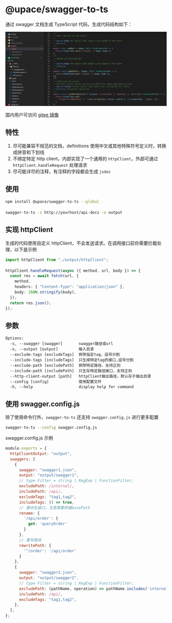 # @upace/swagger-to-ts

通过 swagger 文档生成 TypeScript 代码，生成代码结构如下：

![](./screenshot/2022-04-18_16-09.png)

国内用户可访问 [gitee 镜像](https://gitee.com/upace/swagger-to-ts)

## 特性
1. 尽可能兼容不规范的文档，definitions 使用中文或其他特殊符号定义时，转换成拼音和下划线
2. 不绑定特定 http client，内部实现了一个通用的 `httpClient`，外部可通过 `httpClient.handleRequest` 处理请求
3. 尽可能详尽的注释，有注释的字段都会生成 `jsdoc` 

## 使用

```bash
npm install @upace/swagger-to-ts --global

swagger-to-ts -s http://yourhost/api-docs -o output
```

## 实现 httpClient

生成的代码使用自定义 httpClient，不会发送请求。在调用接口前你需要拦截处理，以下是示例

```ts
import httpClient from "./output/httpClient";

httpClient.handleRequest(async ({ method, url, body }) => {
  const res = await fetch(url, {
    method,
    headers: { "Content-Type": "application/json" },
    body: JSON.stringify(body),
  });
  return res.json();
});
```

## 参数

```
Options:
  -s, --swagger [swagger]       swagger路径或url
  -o, --output [output]         输入目录
  --exclude-tags [excludeTags]  排除指定tag，逗号分割
  --include-tags [includeTags]  只生成特定tag的接口,逗号分割
  --exclude-path [excludePath]  排除特定路径，支持正则
  --include-path [includePath]  只生存特定路径接口，支持正则
  --http-client-output [path]   httpClient输出路径，默认存于输出目录
  --config [config]             使用配置文件
  -h, --help                    display help for command
```

## 使用 swagger.config.js

除了使用命令行外，`swagger-to-ts` 还支持 `swagger.config.js` 进行更多配置


```bash
swagger-to-ts --config swagger.config.js
```

swagger.config.js 示例

```js
module.exports = {
  httpClientOutput: "output",
  swaggers: [
    {
      swagger: "swagger1.json",
      output: "output/swagger1",
      // type Filter = string | RegExp | FunctionFilter;
      excludePath: /internal/,
      includePath: /api/,
      excludeTags: "tag1,tag2",
      includeTags: () => true,
      // 重命名接口，注意需要拼接basePath
      rename: {
        '/api/order': {
          get: 'queryOrder'
        }
      },
      // 重写路径
      rewritePath: {
        '^/order': '/api/order'
      }
    },
    {
      swagger: "swagger2.json",
      output: "output/swagger2",
      // type Filter = string | RegExp | FunctionFilter;
      excludePath: (pathName, operation) => pathName.includes('internal'),
      includePath: /api/,
      excludeTags: "tag1,tag2",
    },
  ],
};
```
